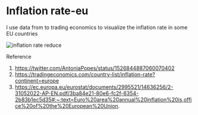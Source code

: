 # Inflation rate-eu
I use data from to trading economics to visualize the inflation rate in some EU countries 

![inflation rate reduce](https://user-images.githubusercontent.com/83815398/177717678-ecc99560-0765-443b-90e5-107a8a18deb2.jpg)

Reference 
1. https://twitter.com/AntoniaPopes/status/1526844887060070402
2. https://tradingeconomics.com/country-list/inflation-rate?continent=europe
3. https://ec.europa.eu/eurostat/documents/2995521/14636256/2-31052022-AP-EN.pdf/3ba84e21-80e6-fc2f-6354-2b83b1ec5d35#:~:text=Euro%20area%20annual%20inflation%20is,office%20of%20the%20European%20Union.
